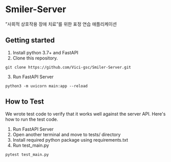 # Smiler-Server
”사회적 상호작용 장애 치료”를 위한 표정 연습 애플리케이션 

## Getting started

1. Install python 3.7+ and FastAPI
2. Clone this repository.

```
git clone https://github.com/Vici-gsc/Smiler-Server.git
```

3. Run FastAPI Server

```
python3 -m uvicorn main:app --reload
```

## How to Test
We wrote test code to verify that it works well against the server API. Here's how to run the test code.  

1. Run FastAPI Server  
2. Open another terminal and move to tests/ directory  
3. Install required python package using requirements.txt
3. Run test_main.py  
```
pytest test_main.py
```